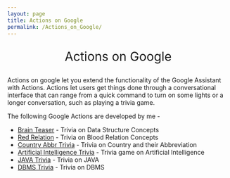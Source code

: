 ```yaml
---
layout: page
title: Actions on Google
permalink: /Actions_on_Google/
---
```

<p style="text-align: center; font-size: 2em">
Actions on Google
</p>

Actions on google let you extend the functionality of the Google Assistant with Actions. Actions let users get things done through a conversational interface that can range from a quick command to turn on some lights or a longer conversation, such as playing a trivia game.

The following Google Actions are developed by me -

- [Brain Teaser](https://assistant.google.com/services/a/uid/000000f87db14c78) - Trivia on Data Structure Concepts
- [Red Relation](https://assistant.google.com/services/a/uid/0000007832c77e08) - Trivia on Blood Relation Concepts
- [Country Abbr Trivia](https://assistant.google.com/services/a/uid/000000ca2b057b79) - Trivia on Country and their Abbreviation
- [Artificial Intelligence Trivia](https://assistant.google.com/services/a/uid/000000651e98d7e8) - Trivia game on Artificial Intelligence 
- [JAVA Trivia](https://assistant.google.com/services/a/uid/000000b8504152e5) - Trivia on JAVA
- [DBMS Trivia](https://assistant.google.com/services/a/uid/000000407760e9f1) - Trivia on DBMS
